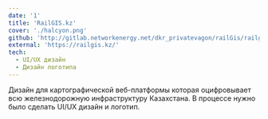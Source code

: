 ```yaml
---
date: '1'
title: 'RailGIS.kz'
cover: './halcyon.png'
github: 'http://gitlab.networkenergy.net/dkr_privatevagon/railGis/railgis-back'
external: 'https://railgis.kz/'
tech:
  - UI/UX дизайн
  - Дизайн логотипа
---
```


Дизайн для картографической веб-платформы которая оцифровывает всю железнодорожную инфраструктуру Казахстана. В процессе нужно было сделать UI/UX дизайн и логотип.
